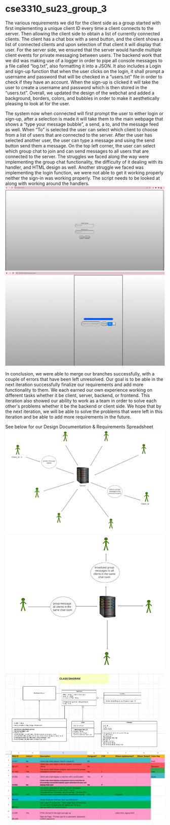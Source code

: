 # cse3310_su23_group_3
The various requirements we did for the client side as a group started with first implementing a unique client ID every time a client connects to the server. Then allowing the client side to obtain a list of currently connected clients. The client has a chat box with a send button, and the client shows a list of connected clients and upon selection of that client it will display that user. For the server side, we ensured that the server would handle multiple client events for private messaging between users. The backend work that we did was making use of a logger in order to pipe all console messages to a file called “log.txt”, also formatting it into a JSON. It also includes a Login and sign-up function that when the user clicks on the login, it shall prompt a username and password that will be checked in a “users.txt” file in order to check if they have an account. When the sign-up is clicked it will take the user to create a username and password which is then stored in the “users.txt”. Overall, we updated the design of the webchat and added a background, borders, colors, and bubbles in order to make it aesthetically pleasing to look at for the user.

The system now when connected will first prompt the user to either login or sign-up, after a selection is made it will take them to the main webpage that shows a “type your message bubble”, a send, a to, and the message feed as well. When “To” is selected the user can select which client to choose from a list of users that are connected to the server. After the user has selected another user, the user can type a message and using the send button send them a message. On the top left corner, the user can select which group chat to join and can send messages to all users that are connected to the server.
The struggles we faced along the way were implementing the group chat functionality, the difficulty of it dealing with its handler, and HTML design as well. Another struggle we faced was implementing the login function, we were not able to get it working properly neither the sign-in was working properly. The script needs to be looked at along with working around the handlers.
![Alt Text](./Login.png)
![Alt Text](./Webchat.png)

In conclusion, we were able to merge our branches successfully, with a couple of errors that have been left unresolved. Our goal is to be able in the next iteration successfully finalize our requirements and add more functionality to them. We each earned our own experience working on different tasks whether it be client, server, backend, or frontend. This iteration also showed our ability to work as a team in order to solve each other's problems whether it be the backend or client side. We hope that by the next iteration, we will be able to solve the problems that were left in this iteration and be able to add more requirements in the future.

See below for our Design Documentation & Requirements Spreadsheet
![Alt Text](./group.png)
![Alt Text](./private.png)
![Alt Text](./class_diagram.png)
![Alt Text](./requirements.png)
